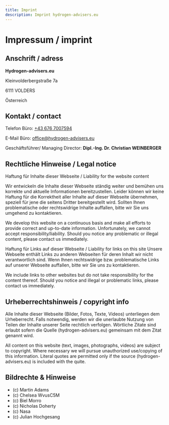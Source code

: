 ```yaml
---
title: Imprint
description: Imprint hydrogen-advisers.eu
---
```


# Impressum / imprint

## Anschrift / adress

**Hydrogen-advisers.eu**

Kleinvolderbergstraße 7a

6111 VOLDERS

Österreich

## Kontakt / contact

Telefon Büro: <a href="tel:00436767007594"> +43 676 7007594</a>

E-Mail Büro: <a href="mailto:office@hydrogen-advisers.eu">office@hydrogen-advisers.eu</a>

Geschäftsführer/ Managing Director: **Dipl.-Ing. Dr. Christian WEINBERGER**

## Rechtliche Hinweise / Legal notice
Haftung für Inhalte dieser Webseite / Liability for the website content

Wir entwickeln die Inhalte dieser Webseite ständig weiter und bemühen uns korrekte und aktuelle Informationen bereitzustellen. Leider können wir keine Haftung für die Korrektheit aller Inhalte auf dieser Webseite übernehmen, speziell für jene die seitens Dritter bereitgestellt wird. Sollten Ihnen problematische oder rechtswidrige Inhalte auffallen, bitte wir Sie uns umgehend zu kontaktieren.

We develop this website on a continuous basis and make all efforts to provide correct and up-to-date information. Unfortunately, we cannot accept responsibility/liability. Should you notice any problematic or illegal content, please contact us immediately.

Haftung für Links auf dieser Webseite / Liability for links on this site Unsere Webseite enthält Links zu anderen Webseiten für deren Inhalt wir nicht verantwortlich sind. Wenn Ihnen rechtswidrige bzw. problematische Links auf unserer Webseite auffallen, bitte wir Sie uns zu kontaktieren.

We include links to other websites but do not take responsibility for the content thereof. Should you notice and illegal or problematic links, please contact us immediately.

## Urheberrechtshinweis / copyright info
Alle Inhalte dieser Webseite (Bilder, Fotos, Texte, Videos) unterliegen dem Urheberrecht. Falls notwendig, werden wir die unerlaubte Nutzung von Teilen der Inhalte unserer Seite rechtlich verfolgen. Wörtliche Zitate sind erlaubt sofern die Quelle (hydrogen-advisers.eu) gemeinsam mit dem Zitat genannt wird.

All content on this website (text, images, photographs, videos) are subject to copyright. Where necessary we will pursue unauthorized use/copying of this information. Literal quotes are permitted only if the source (hydrogen-advisers.eu) is included with the quite.

## Bildrechte & Hinweise

* (c) Martin Adams 
* (c) Chelsea WvusC5M
* (c) Biel Morro
* (c) Nicholas Doherty
* (c) Nasa 
* (c) Julian Hochgesang
